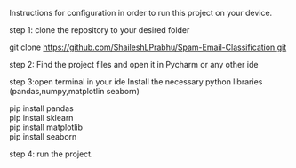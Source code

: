 Instructions for configuration in order to run this project on your device.

step 1: clone the repository to your desired folder

git clone https://github.com/ShaileshLPrabhu/Spam-Email-Classification.git

step 2: Find the project files and open it in Pycharm or any other ide 

step 3:open terminal in your ide Install the necessary python libraries (pandas,numpy,matplotlin seaborn)

pip install pandas </br>
pip install sklearn </br>
pip install matplotlib </br>
pip install seaborn </br>

step 4: run the project.
